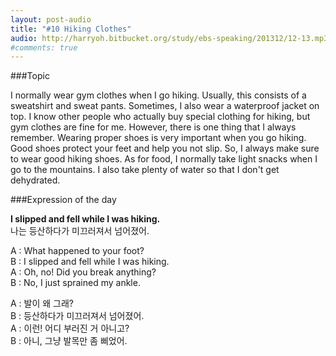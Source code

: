```yaml
---
layout: post-audio
title: "#10 Hiking Clothes"
audio: http://harryoh.bitbucket.org/study/ebs-speaking/201312/12-13.mp3
#comments: true
---
```


###Topic

I normally wear gym clothes when I go hiking. Usually, this consists of a sweatshirt and sweat pants. Sometimes, I also wear a waterproof jacket on top. I know other people who actually buy special clothing for hiking, but gym clothes are fine for me. However, there is one thing that I always remember. Wearing proper shoes is very important when you go hiking. Good shoes protect your feet and help you not slip. So, I always make sure to wear good hiking shoes. As for food, I normally take light snacks when I go to the mountains. I also take plenty of water so that I don't get dehydrated.

###Expression‍ of the day

**I slipped and fell while I was hiking.**  
나는 등산하다가 미끄러져서 넘어졌어.  

A : What happened to your foot?  
B : I slipped and fell while I was hiking.  
A : Oh, no! Did you break anything?  
B : No, I just sprained my ankle.  

A : 발이 왜 그래?  
B : 등산하다가 미끄러져서 넘어졌어.  
A : 이런! 어디 부러진 거 아니고?  
B : 아니, 그냥 발목만 좀 삐었어.  
